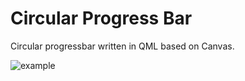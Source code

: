 # Circular Progress Bar
Circular progressbar written in QML based on Canvas.


![example](https://i.imgur.com/XfZihLw.png)